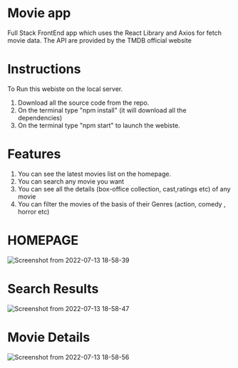 # Movie app
Full Stack FrontEnd app which uses the React Library and Axios for fetch movie data. The API are provided by the TMDB official website
# Instructions
To Run this webiste on the local server.
1) Download all the source code from the repo.
2) On the terminal type "npm install" (it will download all the dependencies)
3) On the terminal type "npm start" to launch the webiste.

# Features
1) You can see the latest movies list on the homepage.
2) You can search any movie you want
3) You can see all the details (box-office collection, cast,ratings etc) of any movie
4) You can filter the movies of the basis of their Genres (action, comedy , horror etc)

# HOMEPAGE
![Screenshot from 2022-07-13 18-58-39](https://user-images.githubusercontent.com/108900696/178745306-d0648185-0e31-47fb-98f8-b7c650eb4ed1.png)
# Search Results
![Screenshot from 2022-07-13 18-58-47](https://user-images.githubusercontent.com/108900696/178745377-57486b3d-bfe8-4cdd-b2d8-3fe4f2c306a3.png)
# Movie Details
![Screenshot from 2022-07-13 18-58-56](https://user-images.githubusercontent.com/108900696/178745415-7eae7810-5113-48b7-a0dc-ff718a823ee3.png)
